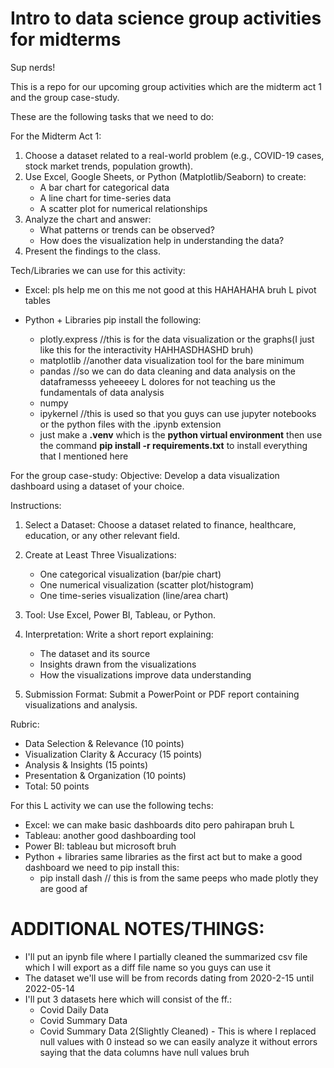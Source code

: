 # Intro to data science group activities for midterms

Sup nerds!

This is a repo for our upcoming group activities which are the midterm act 1 and the group case-study.

These are the following tasks that we need to do:

For the Midterm Act 1:

1. Choose a dataset related to a real-world problem (e.g., COVID-19 cases, stock market trends, population growth).
2. Use Excel, Google Sheets, or Python (Matplotlib/Seaborn) to create:
   - A bar chart for categorical data
   - A line chart for time-series data
   - A scatter plot for numerical relationships
3. Analyze the chart and answer:
   - What patterns or trends can be observed?
   - How does the visualization help in understanding the data?
4. Present the findings to the class.

Tech/Libraries we can use for this activity:

- Excel: pls help me on this me not good at this HAHAHAHA bruh L pivot tables
- Python + Libraries pip install the following:

  - plotly.express  //this is for the data visualization or the graphs(I just like this for the interactivity HAHHASDHASHD bruh)
  - matplotlib //another data visualization tool for the bare minimum
  - pandas //so we can do data cleaning and data analysis on the dataframesss yeheeeey L dolores for not teaching us the fundamentals of data analysis
  - numpy
  - ipykernel   //this is used so that you guys can use jupyter notebooks or the python files with the .ipynb extension
  - just make a **.venv** which is the **python virtual environment**  then use the command **pip install -r requirements.txt** to install everything that I mentioned here

For the group case-study:
Objective: Develop a data visualization dashboard using a dataset of your choice.

Instructions:

1. Select a Dataset: Choose a dataset related to finance, healthcare, education, or any other relevant field.
2. Create at Least Three Visualizations:

   - One categorical visualization (bar/pie chart)
   - One numerical visualization (scatter plot/histogram)
   - One time-series visualization (line/area chart)
3. Tool: Use Excel, Power BI, Tableau, or Python.
4. Interpretation: Write a short report explaining:

   - The dataset and its source
   - Insights drawn from the visualizations
   - How the visualizations improve data understanding
5. Submission Format: Submit a PowerPoint or PDF report containing visualizations and analysis.

Rubric:

- Data Selection & Relevance (10 points)
- Visualization Clarity & Accuracy (15 points)
- Analysis & Insights (15 points)
- Presentation & Organization (10 points)
- Total: 50 points

For this L activity we can use the following techs:

- Excel: we can make basic dashboards dito pero pahirapan bruh L
- Tableau: another good dashboarding tool
- Power BI: tableau but microsoft bruh
- Python + libraries same libraries as the first act but to make a good dashboard we need to pip install this:
  - pip install dash  // this is from the same peeps who made plotly they are good af

# ADDITIONAL NOTES/THINGS:

- I'll put an ipynb file where I partially cleaned the summarized csv file which I will export as a diff file name so you guys can use it
- The dataset we'll use will be from  records dating from 2020-2-15 until 2022-05-14
- I'll put 3 datasets here which will consist of the ff.:
  - Covid Daily Data
  - Covid Summary Data
  - Covid Summary Data 2(Slightly Cleaned) - This is where I replaced null values with 0 instead so we can easily analyze it without errors saying that the data columns have null values bruh
